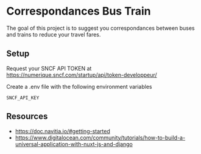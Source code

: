 # Correspondances Bus Train

The goal of this project is to suggest you correspondances between buses and trains to reduce your travel fares.

## Setup

Request your SNCF API TOKEN at <https://numerique.sncf.com/startup/api/token-developpeur/>

Create a .env file with the following environment variables

```{bash}
SNCF_API_KEY
```

## Resources

- <https://doc.navitia.io/#getting-started>
- <https://www.digitalocean.com/community/tutorials/how-to-build-a-universal-application-with-nuxt-js-and-django>
